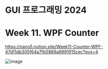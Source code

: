 # GUI 프로그래밍 2024

# Week 11. WPF Counter

https://nano5.notion.site/Week11-Counter-WPF-47d11db305f64a7fb5889a9991915cec?pvs=4

![image](https://github.com/user-attachments/assets/7c65f50a-bbc4-477d-aba1-76b7454daae9)
